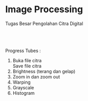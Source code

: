 # Image Processing
Tugas Besar Pengolahan Citra Digital<br/>
<br/>
<br/>
<br/>
<br/>
Progress Tubes : <br/>
<ol>
  <li>Buka file citra</li>
  </li>Save file citra</li>
  <li>Brightness (terang dan gelap)</li>
  <li>Zoom in dan zoom out</li>
  <li>Warping</li>
  <li>Grayscale</li>
  <li>Histogram</li>
</ol>
